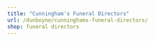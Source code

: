 ```yaml
---
title: "Cunningham's Funeral Directors"
url: /dunboyne/cunninghams-funeral-directors/
shop: funeral directors
---
```

